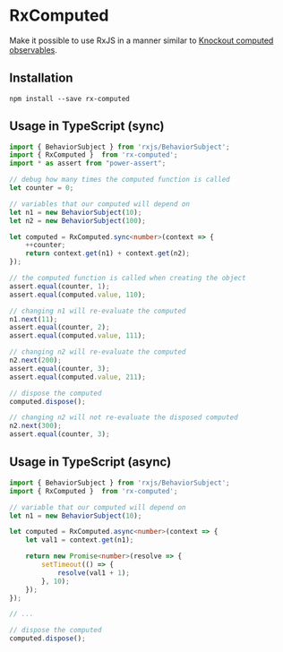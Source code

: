 # RxComputed

Make it possible to use RxJS in a manner similar to [Knockout computed observables](http://knockoutjs.com/documentation/computedObservables.html).

## Installation

`npm install --save rx-computed`

## Usage in TypeScript (sync)

```ts
import { BehaviorSubject } from 'rxjs/BehaviorSubject';
import { RxComputed }  from 'rx-computed';
import * as assert from "power-assert";

// debug how many times the computed function is called
let counter = 0;

// variables that our computed will depend on
let n1 = new BehaviorSubject(10);
let n2 = new BehaviorSubject(100);

let computed = RxComputed.sync<number>(context => {
	++counter;
	return context.get(n1) + context.get(n2);
});

// the computed function is called when creating the object
assert.equal(counter, 1);
assert.equal(computed.value, 110);

// changing n1 will re-evaluate the computed
n1.next(11);
assert.equal(counter, 2);
assert.equal(computed.value, 111);

// changing n2 will re-evaluate the computed
n2.next(200);
assert.equal(counter, 3);
assert.equal(computed.value, 211);

// dispose the computed
computed.dispose();

// changing n2 will not re-evaluate the disposed computed
n2.next(300);
assert.equal(counter, 3);
```

## Usage in TypeScript (async)

```ts
import { BehaviorSubject } from 'rxjs/BehaviorSubject';
import { RxComputed }  from 'rx-computed';

// variable that our computed will depend on
let n1 = new BehaviorSubject(10);

let computed = RxComputed.async<number>(context => {
	let val1 = context.get(n1);

	return new Promise<number>(resolve => {
		setTimeout(() => {
			resolve(val1 + 1);
		}, 10);
	});
});

// ...

// dispose the computed
computed.dispose();
```
